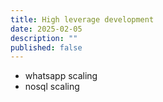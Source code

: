 ```yaml
---
title: High leverage development
date: 2025-02-05
description: ""
published: false
---
```



- whatsapp scaling
- nosql scaling